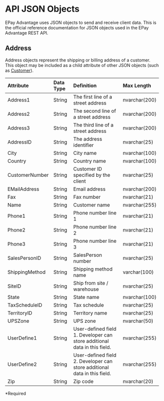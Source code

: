# API JSON Objects
EPay Advantage uses JSON objects to send and receive client data. This is the official reference documentation for JSON objects used in the EPay Advantage REST API.

## Address
Address objects represent the shipping or billing address of a customer. This object may be included as a child attribute of other JSON objects (such as [Customer](#Customer)).

| Attribute  | Data Type| Definition|Max Length|
| :-----------|:---------| :---------| :---------|
| Address1 | String | The first line of a street address | nvarchar(200) |
| Address2 | String | The second line of a street address | nvarchar(200) |
| Address3 | String | The third line of a street address | nvarchar(200) |
| AddressID | String | The address identifier | nvarchar(25) |
| City | String | City name | nvarchar(100) |
| Country | String | Country name | nvarchar(100) |
| CustomerNumber | String | Customer ID specified by the client | nvarchar(25) |
| EMailAddress | String | Email address | nvarchar(200) |
| Fax | String | Fax number | nvarchar(21) |
| Name | String | Customer name | nvarchar(255) |
| Phone1 | String | Phone number line 1 | nvarchar(21) |
| Phone2 | String | Phone number line 2 | nvarchar(21) |
| Phone3 | String | Phone number line 3 | nvarchar(21) |
| SalesPersonID | String | SalesPerson number | nvarchar(25) |
| ShippingMethod | String | Shipping method name | varchar(100) |
| SiteID | String | Ship from site / warehouse | nvarchar(25) |
| State | String | State name | nvarchar(100) |
| TaxScheduleID | String | Tax schedule | nvarchar(25) |
| TerritoryID | String | Territory name | nvarchar(25) |
| UPSZone | String | UPS zone | nvarchar(50) |
| UserDefine1 | String | User-defined field 1. Developer can store additional data in this field. | nvarchar(255) |
| UserDefine2 | String | User-defined field 2. Developer can store additional data in this field. | nvarchar(255) |
| Zip | String | Zip code | nvarchar(20) |
*Required
